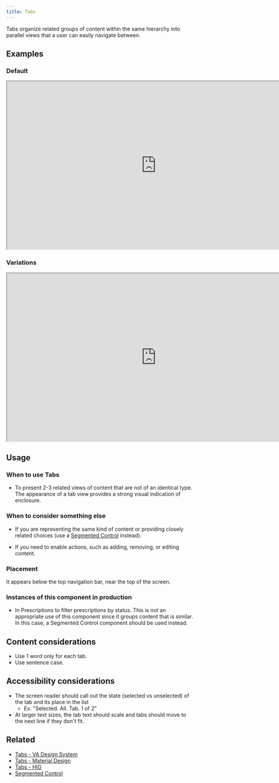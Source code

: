 ```yaml
---
title: Tabs
---
```


Tabs organize related groups of content within the same hierarchy into parallel views that a user can easily navigate between.

## Examples

### Default
<iframe width="800" height="450" alt="Image of master component in Figma showing light and dark mode" src="https://www.figma.com/embed?embed_host=share&url=https%3A%2F%2Fwww.figma.com/file/QVLPB3eOunmKrgQOuOt0SU/%F0%9F%93%90-DesignLibrary2.0---VAMobile?type=design&node-id=8443-14100&mode=design&t=KnuQLCCqRJnHgKVJ-4" title="Image of master component in Figma showing light and dark mode" allowfullscreen></iframe>

### Variations
<iframe width="800" height="450" alt="Image of component examples in Figma" src="https://www.figma.com/embed?embed_host=share&url=https%3A%2F%2Fwww.figma.com/file/QVLPB3eOunmKrgQOuOt0SU/%F0%9F%93%90-DesignLibrary2.0---VAMobile?type=design&node-id=8443-14122&mode=design&t=KnuQLCCqRJnHgKVJ-4" allowfullscreen></iframe>

## Usage

### When to use Tabs
* To present 2-3 related views of content that are not of an identical type. The appearance of a tab view provides a strong visual indication of enclosure.

### When to consider something else
* If you are representing the same kind of content or providing closely related choices (use a [Segmented Control](https://department-of-veterans-affairs.github.io/va-mobile-app/design/Components/Navigation/Secondary/SegmentedControl) instead).
- If you need to enable actions, such as adding, removing, or editing content.

### Placement
It appears below the top navigation bar, near the top of the screen.

### Instances of this component in production
- In Prescriptions to filter prescriptions by status. This is not an appropriate use of this component since it groups content that is similar. In this case, a Segmented Control component should be used instead.

## Content considerations
- Use 1 word only for each tab.
- Use sentence case.

## Accessibility considerations
* The screen reader should call out the state (selected vs unselected) of the tab and its place in the list
     - Ex. "Selected. All. Tab. 1 of 2"
* At larger text sizes, the tab text should scale and tabs should move to the next line if they don't fit.

## Related
- [Tabs - VA Design System](https://design.va.gov/components/tabs)
- [Tabs - Material Design](https://m3.material.io/components/tabs/overview)
- [Tabs - HIG](https://developer.apple.com/design/human-interface-guidelines/components/layout-and-organization/tab-views/)
- [Segmented Control](https://department-of-veterans-affairs.github.io/va-mobile-app/design/Components/Navigation/Secondary/SegmentedControl)